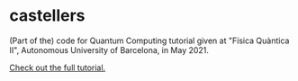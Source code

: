 # castellers

(Part of the) code for Quantum Computing tutorial given at "Física Quàntica II", Autonomous University of Barcelona, in May 2021.

<a href= https://colab.research.google.com/drive/1sNW18ivLe15opCsjvwXjKC7Gse7i_wVQ >Check out the full tutorial.</a>
